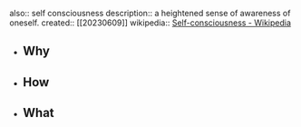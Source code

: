 also:: self consciousness
description:: a heightened sense of awareness of oneself.
created:: [[20230609]]
wikipedia:: [Self-consciousness - Wikipedia](https://en.wikipedia.org/wiki/Self-consciousness)

- ## Why
- ## How
- ## What